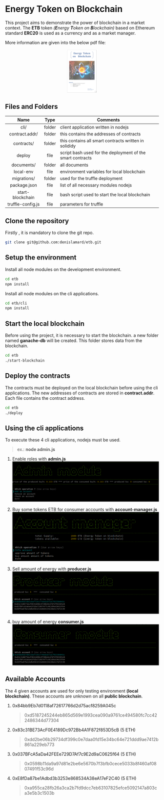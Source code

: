 # Energy Token on Blockchain

This project aims to demonstrate the power of blockchain in a market context. The **ETB** token *(**E**nergy **T**oken on **B**lockchain)* based on Ethereum standard **ERC20** is used as a currency and as a market manager.

More information are given into the below pdf file:
[<p align="center"><img src="https://github.com/denislamard/etb/blob/main/img/pdf.png"></p>](https://github.com/denislamard/etb/blob/main/Denis_LAMARD_EnergyTokenOnBlockchain.pdf)

## Files and Folders

| Name          | Type           | Comments  |
|:-------------:|:--------------:| --------|
|cli/|folder|client application written in nodejs|
|contract.addr/|folder|this contains the addresses of contracts|
|contracts/|folder|this contains all smart contracts written in solididy|
|deploy|file|script bash used for the deployment of the smart contracts|
|documents/|folder|all documents|
|local-env|file|environment variables for local blockchain|
|migrations/|folder|used for the truffle deployment|
|package.json|file|list of all necessary modules nodejs|
|start-blockchain|file|bash script used to start the local blockchain|
|truffle-config.js|file|parameters for truffle|

## Clone the repository
Firstly , it is mandatory to clone the git repo.
```bash
git clone git@github.com:denislamard/etb.git
```
## Setup the environment
Install all node modules on the development environment.
```bash
cd etb
npm install
```

Install all node modules on the cli applications.
```bash
cd etb/cli
npm install
```

## Start the local blockchain
Before using the project, it is necessary to start the blockchain. a new folder named **ganache-db** will be created. This folder stores data from the blockchain.
```bash
cd etb
./start-blockchain
```

## Deploy the contracts
The contracts must be deployed on the local blockchain before using the cli applications. The new addresses of contracts are stored in **contract.addr**. Each file contains the contract address.
```bash
cd etb
./deploy
```

## Using the cli applications
To execute these 4 cli applications, nodejs must be used.
> ex.: **node admin.js**

1. Enable roles with **admin.js**
![alt admin](https://github.com/denislamard/etb/blob/main/img/admin.png)

2. Buy some tokens ETB for consumer accounts with **account-manager.js**
![alt admin](https://github.com/denislamard/etb/blob/main/img/account-manager.png)

3. Sell amount of energy with **producer.js**
![alt admin](https://github.com/denislamard/etb/blob/main/img/producer.png)

4. buy amount of energy **consumer.js**
![alt admin](https://github.com/denislamard/etb/blob/main/img/consumer.png)

## Available Accounts
The 4 given accounts are used for only testing environment **(local blockchain)**.  These accounts are unknown on all **public blockchain**.

1. 0x84bb9Eb7d0118af72617766d2d75acf8259A045c
	> 0xd5187245244eb865d569e1993cea090a9761ce494580fc7cc422486344d77304

2. 0x83c31BE73AcF0E4189Dc972Bb4A1F872f853D5cB (5 ETH)
	> 0xdd2be06b29734df399c0e7daa0fd15e34bc64e721ddd9ae7412b861a229eb773

3. 0x037BFcA5aDa42FEEe729D7Af7c9E2d9aC0625f64 (5 ETH)
	> 0x0598b11da9a97d81e2be6e5670b7f3bfb0cece5033b8f460af0807491f53c96d

4. 0xE8fDa87be1Adbd3b3253e868534A38eA17eF2C40 (5 ETH)
	> 0xa955ca28fb26a3ca2b7fd9dcc7eb63107825efce5092147a803ca3e5b3c1503b
	
